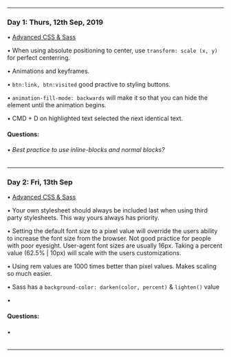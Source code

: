 ----

### Day 1: Thurs, 12th Sep, 2019

• [Advanced CSS & Sass](https://www.udemy.com/advanced-css-and-sass/)

• When using absolute positioning to center, use `transform: scale (x, y)` for perfect centerring.

• Animations and keyframes.

• `btn:link, btn:visited` good practive to styling buttons.

• `animation-fill-mode: backwards` will make it so that you can hide the element until the animation begins.

• CMD + D on highlighted text selected the next identical text.

#### Questions:

###### • Best practice to use inline-blocks and normal blocks?

----

### Day 2: Fri, 13th Sep

• [Advanced CSS & Sass](https://www.udemy.com/advanced-css-and-sass/)

• Your own stylesheet should always be included last when using third party stylesheets. This way yours always has priority.

• Setting the default font size to a pixel value will override the users ability to increase the font size from the browser. Not good practice for people with poor eyesight. User-agent font sizes are usually 16px. Taking a percent value (62.5% | 10px) will scale with the users customizations. 

• Using rem values are 1000 times better than pixel values. Makes scaling so much easier.

• Sass has a `background-color: darken(color, percent)` & `lighten()` value

• 

#### Questions:

###### • 

----
